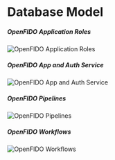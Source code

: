 # Database Model

##### OpenFIDO Application Roles

![OpenFIDO Application Roles](https://s3.amazonaws.com/docs.openfido.org/assets/openfido_application_roles.png)

##### OpenFIDO App and Auth Service

![OpenFIDO App and Auth Service](https://s3.amazonaws.com/docs.openfido.org/assets/openfido_app_and_auth_service.png)

##### OpenFIDO Pipelines

![OpenFIDO Pipelines](https://s3.amazonaws.com/docs.openfido.org/assets/openfido_pipelines.png)

##### OpenFIDO Workflows

![OpenFIDO Workflows](https://s3.amazonaws.com/docs.openfido.org/assets/openfido_workflows.png)
